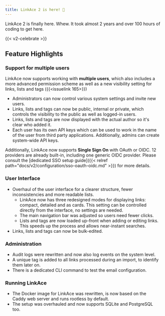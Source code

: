 ```yaml
---
title: LinkAce 2 is here! 💙
---
```


LinkAce 2 is finally here. Whew. It took almost 2 years and over 100 hours of coding to get here.

{{< v2-celebrate >}}

## Feature Highlights

### Support for multiple users

LinkAce now supports working with **multiple users**, which also includes a more advanced permission scheme as well as a new visibility setting for links, lists and tags ({{<issuelink 165>}})
- Administrators can now control various system settings and invite new users.
- Links, lists and tags can now be public, internal or private, which controls the visibility to the public as well as logged-in users.
- Links, lists and tags are now displayed with the actual author so it's clear who added it.
- Each user has its own API keys which can be used to work in the name of the user from third party applications. Additionally, admins can create system-wide API keys.

Additionally, LinkAce now supports **Single Sign On** with OAuth or OIDC. 12 providers are already built-in, including one generic OIDC provider. Please consult the [dedicated SSO setup guide]({{< relref path="docs/v2/configuration/sso-oauth-oidc.md" >}}) for more details.

### User Interface

- Overhaul of the user interface for a clearer structure, fewer inconsistencies and more readable lists.
    - LinkAce now has three redesigned modes for displaying links: compact, detailed and as cards. This setting can be controlled directly from the interface, no settings are needed.
    - The main navigation bar was adjusted so users need fewer clicks.
    - Lists and tags are now loaded up-front when adding or editing links. This speeds up the process and allows near-instant searches.
- Links, lists and tags can now be bulk-edited.

### Administration

- Audit logs were rewritten and now also log events on the system level.
- A unique tag is added to all links processed during an import, to identify them later on.
- There is a dedicated CLI command to test the email configuration.

### Running LinkAce

- The Docker image for LinkAce was rewritten, is now based on the Caddy web server and runs rootless by default.
- The setup was overhauled and now supports SQLite and PostgreSQL too.
